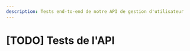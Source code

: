 ```yaml
---
description: Tests end-to-end de notre API de gestion d'utilisateur
---
```


# \[TODO\] Tests de l'API

